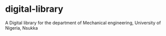 # digital-library
A Digital library for the department of Mechanical engineering, University of Nigeria, Nsukka
